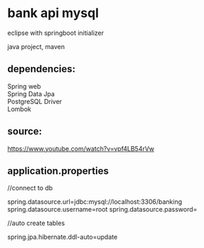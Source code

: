 # bank api mysql

eclipse with springboot initializer

java project, maven

## dependencies:  
Spring web    
Spring Data Jpa  
PostgreSQL Driver  
Lombok  


## source:

 https://www.youtube.com/watch?v=vpf4LB54rVw

## application.properties
//connect to db  

spring.datasource.url=jdbc:mysql://localhost:3306/banking  
spring.datasource.username=root 
spring.datasource.password=  

//auto create tables  

spring.jpa.hibernate.ddl-auto=update  


